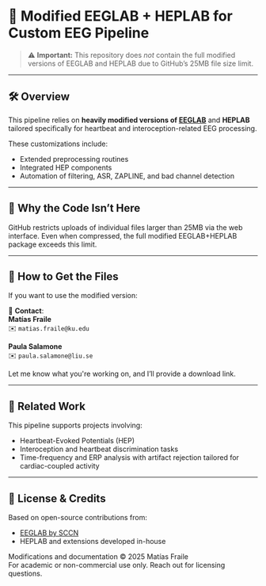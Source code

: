 # 🧠 Modified EEGLAB + HEPLAB for Custom EEG Pipeline

> ⚠️ **Important:** This repository does *not* contain the full modified versions of EEGLAB and HEPLAB due to GitHub’s 25MB file size limit.

---

## 🛠️ Overview

This pipeline relies on **heavily modified versions of [EEGLAB](https://sccn.ucsd.edu/eeglab/index.php)** and **HEPLAB** tailored specifically for heartbeat and interoception-related EEG processing.

These customizations include:
- Extended preprocessing routines
- Integrated HEP components
- Automation of filtering, ASR, ZAPLINE, and bad channel detection

---

## 🚫 Why the Code Isn’t Here

GitHub restricts uploads of individual files larger than 25MB via the web interface. Even when compressed, the full modified EEGLAB+HEPLAB package exceeds this limit.

---

## 📩 How to Get the Files

If you want to use the modified version:

📧 **Contact**:  
**Matías Fraile**  
✉️ `matias.fraile@ku.edu`

**Paula Salamone**  
✉️ `paula.salamone@liu.se`

Let me know what you're working on, and I’ll provide a download link.

---

## 🧪 Related Work

This pipeline supports projects involving:
- Heartbeat-Evoked Potentials (HEP)
- Interoception and heartbeat discrimination tasks
- Time-frequency and ERP analysis with artifact rejection tailored for cardiac-coupled activity

---

## 📄 License & Credits

Based on open-source contributions from:
- [EEGLAB by SCCN](https://sccn.ucsd.edu/eeglab/index.php)
- HEPLAB and extensions developed in-house

Modifications and documentation © 2025 Matías Fraile  
For academic or non-commercial use only. Reach out for licensing questions.
